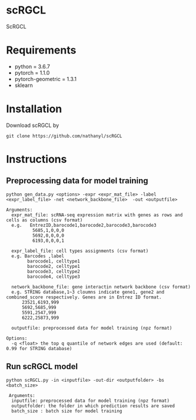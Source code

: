 # scRGCL
ScRGCL
# Requirements
- python = 3.6.7
- pytorch = 1.1.0
- pytorch-geometric = 1.3.1
- sklearn
# Installation
Download scRGCL by
```
git clone https://github.com/nathanyl/scRGCL
```
# Instructions
## Preprocessing data for model training
```
python gen_data.py <options> -expr <expr_mat_file> -label <expr_label_file> -net <network_backbone_file>  -out <outputfile>
```
```
Arguments:
  expr_mat_file: scRNA-seq expression matrix with genes as rows and cells as columns (csv format)
  e.g.   EntrezID,barocode1,barocode2,barocode3,barocode3
          5685,1,0,0,0
          5692,0,0,0,0
          6193,0,0,0,1

  expr_label_file: cell types assignments (csv format)
  e.g. Barcodes ,label
        barocode1, celltype1
        barocode2, celltype1
        barocode3, celltype2
        barocode4, celltype3
  
  network_backbone_file: gene interactin network backbone (csv format)
  e.g. STRING database,1~3 cloumns indicate gene1, gene2 and combined_score respectively. Genes are in Entrez ID format.
      23521,6193,999
      5692,5685,999
      5591,2547,999
      6222,25873,999
  
  outputfile: preprocessed data for model training (npz format)
 
Options:
  -q <float> the top q quantile of network edges are used (default: 0.99 for STRING database)
```
## Run scRGCL model
```
python scRGCL.py -in <inputfile> -out-dir <outputfolder> -bs <batch_size>
```
```
 Arguments:  
  inputfile: preprocessed data for model training (npz format)  
  outputfolder: the folder in which prediction results are saved 
  batch_size : batch size for model training
```
